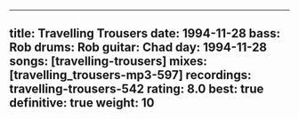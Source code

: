 
---
title: Travelling Trousers
date: 1994-11-28
bass:	Rob
drums:	Rob
guitar:	Chad
day: 1994-11-28
songs: [travelling-trousers]
mixes: [travelling_trousers-mp3-597]
recordings: travelling-trousers-542
rating: 8.0
best: true
definitive: true
weight: 10
---
